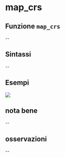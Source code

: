 # map\_crs

## Funzione `map_crs`

--

## Sintassi

--

## Esempi

![](https://github.com/pigreco/HfcQGIS/tree/852bbb62a0d5b7739914d4de0ea5b1ebbb5d81d1/img/variabili/map_crs/map_crs1.png)

## nota bene

--

## osservazioni

--

